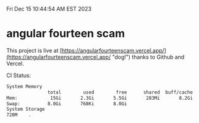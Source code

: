 Fri Dec 15 10:44:54 AM EST 2023

# angular fourteen scam


This project is live at [https://angularfourteenscam.vercel.app/](https://angularfourteenscam.vercel.app/ "dog!") thanks to Github and Vercel.

CI Status: 

```bash
System Memory
               total        used        free      shared  buff/cache   available
Mem:            15Gi       2.3Gi       5.5Gi       283Mi       8.2Gi        13Gi
Swap:          8.0Gi       768Ki       8.0Gi
System Storage
720M	.
